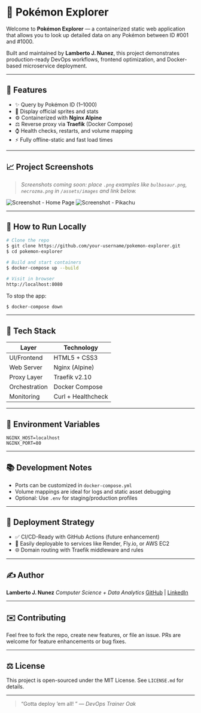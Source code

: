 # 🌟 Pokémon Explorer

Welcome to **Pokémon Explorer** — a containerized static web application that allows you to look up detailed data on any Pokémon between ID #001 and #1000.

Built and maintained by **Lamberto J. Nunez**, this project demonstrates production-ready DevOps workflows, frontend optimization, and Docker-based microservice deployment.

---

## 🚀 Features

* ✨ Query by Pokémon ID (1–1000)
* 📸 Display official sprites and stats
* ⚙️ Containerized with **Nginx Alpine**
* ⚖️ Reverse proxy via **Traefik** (Docker Compose)
* ⌚ Health checks, restarts, and volume mapping
* ⚡ Fully offline-static and fast load times

---

## 📈 Project Screenshots

> *Screenshots coming soon: place `.png` examples like `bulbasaur.png`, `necrozma.png` in `/assets/images` and link below.*

![Screenshot - Home Page](assets/images/home-preview.png)
![Screenshot - Pikachu](assets/images/pikachu-preview.png)

---

## 🚪 How to Run Locally

```bash
# Clone the repo
$ git clone https://github.com/your-username/pokemon-explorer.git
$ cd pokemon-explorer

# Build and start containers
$ docker-compose up --build

# Visit in browser
http://localhost:8080
```

To stop the app:

```bash
$ docker-compose down
```

---

## 🧰 Tech Stack

| Layer         | Technology         |
| ------------- | ------------------ |
| UI/Frontend   | HTML5 + CSS3       |
| Web Server    | Nginx (Alpine)     |
| Proxy Layer   | Traefik v2.10      |
| Orchestration | Docker Compose     |
| Monitoring    | Curl + Healthcheck |

---

## 🔢 Environment Variables

```env
NGINX_HOST=localhost
NGINX_PORT=80
```

---

## 📚 Development Notes

* Ports can be customized in `docker-compose.yml`
* Volume mappings are ideal for logs and static asset debugging
* Optional: Use `.env` for staging/production profiles

---

## 🛌 Deployment Strategy

* ✅ CI/CD-Ready with GitHub Actions (future enhancement)
* 🚨 Easily deployable to services like Render, Fly.io, or AWS EC2
* 🌐 Domain routing with Traefik middleware and rules

---

## ✍️ Author

**Lamberto J. Nunez**
*Computer Science + Data Analytics*
[GitHub](https://github.com/your-username) | [LinkedIn](https://www.linkedin.com/in/your-profile)

---

## ✉️ Contributing

Feel free to fork the repo, create new features, or file an issue. PRs are welcome for feature enhancements or bug fixes.

---

## ⚖️ License

This project is open-sourced under the MIT License. See `LICENSE.md` for details.

---

> “Gotta deploy ’em all! ” — *DevOps Trainer Oak*
